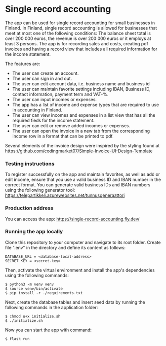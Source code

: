 # Single record accounting
The app can be used for single record accounting for small businesses in Finland. In Finland, single record accounting is allowed for businesses that meet at most one of the following conditions: The balance sheet total is over 200 000 euros, the revenue is over 200 000 euros or it employs at least 3 persons. The app is for recording sales and costs, creating pdf invoices and having a record view that includes all required information for the income statement.

The features are:
* The user can create an account.
* The user can sign in and out.
* The user can edit account data, i.e. business name and business id
* The user can maintain favorite settings including IBAN, Business ID, contact information, payment term and VAT-%.
* The user can input incomes or expenses.
* The app has a list of income and expense types that are required to use in accounting in Finland.
* The user can view incomes and expenses in a list view that has all the required fieds for the income statement.
* The user can edit or remove added incomes or expenses.
* The user can open the invoice in a new tab from the corresponding income row in a format that can be printed to pdf.

Several elements of the invoice design were inspired by the styling found at https://github.com/codingmarket07/Simple-Invoice-UI-Design-Template

### Testing instructions

To register successfully on the app and maintain favorites, as well as add or edit income, ensure that you use a valid business ID and IBAN number in the correct format. You can generate valid business IDs and IBAN numbers using the following generator tool:  https://telepartikkeli.azurewebsites.net/tunnusgeneraattori

### Production address

You can access the app: https://single-record-accounting.fly.dev/

### Running the app locally

Clone this repository to your computer and navigate to its root folder. Create file ".env" in the directory and define its content as follows:
```
DATABASE_URL = <database-local-address>
SECRET_KEY = <secret-key>
```
Then, activate the virtual environment and install the app's dependencies using the following commands:
```
$ python3 -m venv venv
$ source venv/bin/activate
$ pip install -r ./requirements.txt
```

Next, create the database tables and insert seed data by running the following commands in the application folder: 
```
$ chmod u+x initialize.sh
$ ./initialize.sh
```
Now you can start the app with command:
```
$ flask run
```
